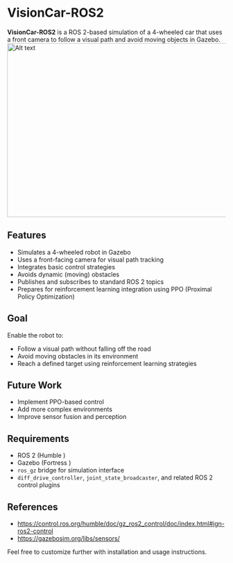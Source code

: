# VisionCar-ROS2

**VisionCar-ROS2** is a ROS 2-based simulation of a 4-wheeled car that uses a front camera to follow a visual path and avoid moving objects in Gazebo.
<img src="./images/sim_car_running.gif" alt="Alt text" width="600" height="400"/>


## Features

- Simulates a 4-wheeled robot in Gazebo
- Uses a front-facing camera for visual path tracking
- Integrates basic control strategies
- Avoids dynamic (moving) obstacles
- Publishes and subscribes to standard ROS 2 topics
- Prepares for reinforcement learning integration using PPO (Proximal Policy Optimization)

## Goal

Enable the robot to:
- Follow a visual path without falling off the road
- Avoid moving obstacles in its environment
- Reach a defined target using reinforcement learning strategies

## Future Work

- Implement PPO-based control
- Add more complex environments
- Improve sensor fusion and perception

## Requirements

- ROS 2 (Humble )
- Gazebo (Fortress )
- `ros_gz` bridge for simulation interface
- `diff_drive_controller`, `joint_state_broadcaster`, and related ROS 2 control plugins

## References
- https://control.ros.org/humble/doc/gz_ros2_control/doc/index.html#ign-ros2-control
- https://gazebosim.org/libs/sensors/

Feel free to customize further with installation and usage instructions.
